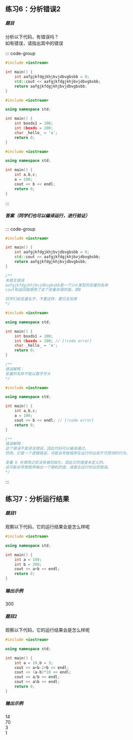 ## 练习6：分析错误2

##### 题目
分析以下代码，有错误吗？<br/>
如有错误，请指出其中的错误

::: code-group

```cpp [代码1]
#include <iostream>

int main() {
    int aafgjkfdgjkhjbvjdbvgbsbb = 0;
    std::cout << aafgjkfdgjkhjbvjdbvgbsbb;
    return aafgjkfdgjkhjbvjdbvgbsbb;
}
```

```cpp [代码2]
#include <iostream>

using namespace std;

int main() {
    int boxds1 = 100;
    int 6boxds = 200; 
    char _hello_ = 'a';
    return 0;
}
```

```cpp [代码3]
#include <iostream>

using namespace std;

int main() {
    int a,b,c;
    a = 100;
    cout << b << endl;
    return 0;
}
```
:::

##### 答案（同学们也可以编译运行，进行验证）

<PasswordProtected>

::: code-group

```cpp [代码1]
#include <iostream>

int main() {
    int aafgjkfdgjkhjbvjdbvgbsbb = 0;
    std::cout << aafgjkfdgjkhjbvjdbvgbsbb;
    return aafgjkfdgjkhjbvjdbvgbsbb;
}

/**
本题无错误
aafgjkfdgjkhjbvjdbvgbsbb是一个int类型的变量的名称
cout和返回值使用了这个变量存储的值，即0

同学们给变量名字，不要这样，要见名知意
*/
```

```cpp [代码2]
#include <iostream>

using namespace std;

int main() {
    int boxds1 = 100;
    int 6boxds = 200; // [!code error]
    char _hello_ = 'a';
    return 0;
}

/**
错误解释：
变量的名称不能以数字开头
*/
```

```cpp [代码3]
#include <iostream>

using namespace std;

int main() {
    int a,b,c;
    a = 100;
    cout << b << endl; // [!code error]
    return 0;
}

/**
错误解释：
这个错误不是语法错误，因此代码可以编译通过。
然而，它是一个逻辑错误，可能会导致程序在运行时出现不可预测的行为。

变量 b 在使用之前没有被初始化，因此它的值是未定义的。
这可能会导致程序输出一个随机的值，或者在运行时出现错误。
*/
```
:::
</PasswordProtected>

## 练习7：分析运行结果
##### 题目1
观察以下代码，它的运行结果会是怎么样呢<br/>

```cpp
#include <iostream>

using namespace std;

int main() {
    int a = 100;
    int b = 200;
    cout << a+b << endl;
    return 0;
}
```

<PasswordProtected>

##### 输出示例
<RunningResult>
300
</RunningResult>
</PasswordProtected>

##### 题目2
观察以下代码，它的运行结果会是怎么样呢<br/>

```cpp
#include <iostream>

using namespace std;

int main() {
    int a = 10,b = 3;
    cout << a+b-2+b << endl;
    cout << (a-b)*10 << endl;
    cout << a/b << endl;
    cout << a%b << endl;
    return 0;
}
```

<PasswordProtected>

##### 输出示例
<RunningResult>
14<br/>
70<br/>
3<br/>
1
</RunningResult>
</PasswordProtected>